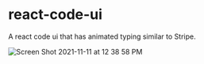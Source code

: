 # react-code-ui
A react code ui that has animated typing similar to Stripe.

![Screen Shot 2021-11-11 at 12 38 58 PM](https://user-images.githubusercontent.com/1669104/141365777-fe9cec47-3929-4573-bf7f-b0362ae575c7.png)
